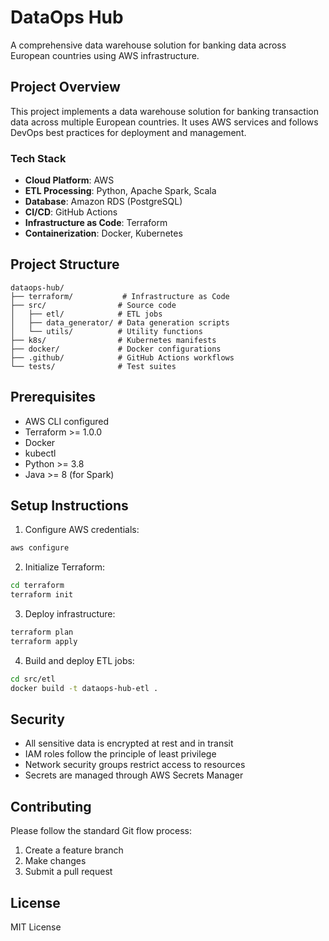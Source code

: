 # DataOps Hub

A comprehensive data warehouse solution for banking data across European countries using AWS infrastructure.

## Project Overview

This project implements a data warehouse solution for banking transaction data across multiple European countries. It uses AWS services and follows DevOps best practices for deployment and management.

### Tech Stack

- **Cloud Platform**: AWS
- **ETL Processing**: Python, Apache Spark, Scala
- **Database**: Amazon RDS (PostgreSQL)
- **CI/CD**: GitHub Actions
- **Infrastructure as Code**: Terraform
- **Containerization**: Docker, Kubernetes

## Project Structure

```
dataops-hub/
├── terraform/           # Infrastructure as Code
├── src/                # Source code
│   ├── etl/            # ETL jobs
│   ├── data_generator/ # Data generation scripts
│   └── utils/          # Utility functions
├── k8s/                # Kubernetes manifests
├── docker/             # Docker configurations
├── .github/            # GitHub Actions workflows
└── tests/              # Test suites
```

## Prerequisites

- AWS CLI configured
- Terraform >= 1.0.0
- Docker
- kubectl
- Python >= 3.8
- Java >= 8 (for Spark)

## Setup Instructions

1. Configure AWS credentials:
```bash
aws configure
```

2. Initialize Terraform:
```bash
cd terraform
terraform init
```

3. Deploy infrastructure:
```bash
terraform plan
terraform apply
```

4. Build and deploy ETL jobs:
```bash
cd src/etl
docker build -t dataops-hub-etl .
```

## Security

- All sensitive data is encrypted at rest and in transit
- IAM roles follow the principle of least privilege
- Network security groups restrict access to resources
- Secrets are managed through AWS Secrets Manager

## Contributing

Please follow the standard Git flow process:
1. Create a feature branch
2. Make changes
3. Submit a pull request

## License

MIT License 